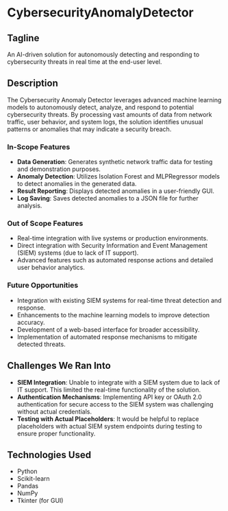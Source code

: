 # CybersecurityAnomalyDetector


## Tagline
An AI-driven solution for autonomously detecting and responding to cybersecurity threats in real time at the end-user level.

## Description
The Cybersecurity Anomaly Detector leverages advanced machine learning models to autonomously detect, analyze, and respond to potential cybersecurity threats. By processing vast amounts of data from network traffic, user behavior, and system logs, the solution identifies unusual patterns or anomalies that may indicate a security breach.

### In-Scope Features
- **Data Generation**: Generates synthetic network traffic data for testing and demonstration purposes.
- **Anomaly Detection**: Utilizes Isolation Forest and MLPRegressor models to detect anomalies in the generated data.
- **Result Reporting**: Displays detected anomalies in a user-friendly GUI.
- **Log Saving**: Saves detected anomalies to a JSON file for further analysis.

### Out of Scope Features
- Real-time integration with live systems or production environments.
- Direct integration with Security Information and Event Management (SIEM) systems (due to lack of IT support).
- Advanced features such as automated response actions and detailed user behavior analytics.

### Future Opportunities
- Integration with existing SIEM systems for real-time threat detection and response.
- Enhancements to the machine learning models to improve detection accuracy.
- Development of a web-based interface for broader accessibility.
- Implementation of automated response mechanisms to mitigate detected threats.

## Challenges We Ran Into
- **SIEM Integration**: Unable to integrate with a SIEM system due to lack of IT support. This limited the real-time functionality of the solution.
- **Authentication Mechanisms**: Implementing API key or OAuth 2.0 authentication for secure access to the SIEM system was challenging without actual credentials.
- **Testing with Actual Placeholders**: It would be helpful to replace placeholders with actual SIEM system endpoints during testing to ensure proper functionality.

## Technologies Used
- Python
- Scikit-learn
- Pandas
- NumPy
- Tkinter (for GUI)

